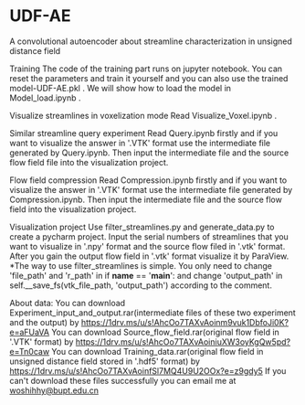 # UDF-AE
A convolutional autoencoder about streamline characterization in unsigned distance field

Training
    The code of the training part runs on jupyter notebook. You can reset the parameters and train it yourself and you can also use the trained model-UDF-AE.pkl .
    We will show how to load the model in Model_load.ipynb .

Visualize streamlines in voxelization mode
    Read Visualize_Voxel.ipynb .

Similar streamline query experiment
    Read Query.ipynb firstly and if you want to visualize the answer in '.VTK' format use the intermediate file generated by Query.ipynb. 
    Then input the intermediate file and the source flow field file into the visualization project.

Flow field compression
    Read Compression.ipynb firstly and if you want to visualize the answer in '.VTK' format use the intermediate file generated by Compression.ipynb.
    Then input the intermediate file and the source flow field into the visualization project.

Visualization project
    Use filter_streamlines.py and generate_data.py to create a pycharm project. Input the serial numbers of streamlines that you want to visualize in '.npy' format 
    and the source flow filed in '.vtk' format. After you gain the output flow field in '.vtk' format visualize it by ParaView.
    *The way to use filter_streamlines is simple. You only need to change 'file_path' and 'r_path' in if __name__ == '__main__': and change 'output_path' in   self.__save_fs(vtk_file_path, 'output_path')
       according to the comment.

About data:
    You can download Experiment_input_and_output.rar(intermediate files of these two experiment and the output) by https://1drv.ms/u/s!AhcOo7TAXvAoinm9vuk1DbfoJi0K?e=aFUaVA
    You can download Source_flow_field.rar(original flow field in '.VTK' format) by https://1drv.ms/u/s!AhcOo7TAXvAoiniuXW3oyKgQw5pd?e=Tn0caw
    You can download Training_data.rar(original flow field in unsigned distance field stored in '.hdf5' format) by https://1drv.ms/u/s!AhcOo7TAXvAoinfSl7MQ4U9U2OOx?e=z9gdy5
    If you can't download these files successfully you can email me at woshihhy@bupt.edu.cn
